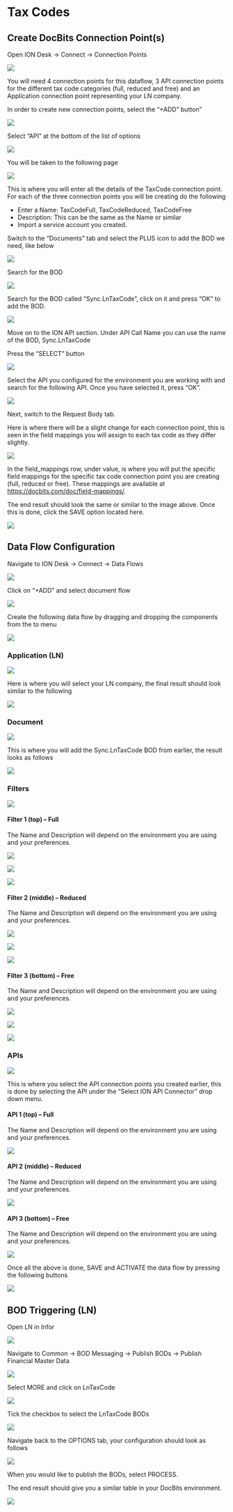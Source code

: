 # Tax Codes

## **Create DocBits Connection Point(s)**

Open ION Desk → Connect → Connection Points

![](https://lh7-us.googleusercontent.com/QLQB17W_hywZWBqme8Wio-orbdOdFHXLv5zTd89B3EkeS0WCuuo5Pv1CndLRQ2rFUefvQYM95U2Unhrl3YU3WAR23Ij_tDw_TOEVenWjyCh-9H8CPFSezF2gmED7u5QTR7q9WV4CSXRvDqkmKJYPqAI)

You will need 4 connection points for this dataflow, 3 API connection points for the different tax code categories (full, reduced and free) and an Application connection point representing your LN company.

In order to create new connection points, select the “+ADD” button”

![](https://lh7-us.googleusercontent.com/cECLuIswRSK3WWhUMi1n3tm2AIcrksZdpz7ZCO6-H_MzaKe9CDT0w1b7GKJ8GtT_d6nvvDe4ukLJfWcMocbHZ5dSSCw25Ky7-JUdrYb893GYYyaHL9tTjG1ZniORJPLSu1zJxL3c-1VQRw4IC0LpYuA)

Select “API” at the bottom of the list of options

![](https://lh7-us.googleusercontent.com/bpeLxdmi8b10LLMGy02vMRXuLoic9kFLywnpd6SSYV0fNv82dQahyvaA85mC1PEVScNW4m63fOw89vkhQr0-ou8VWOSjkwGWG5GnP7GQl77THtjXWP3YNo8LUzAstpCs0Q5fOjxaoT__ZKM4jciHA5I)

You will be taken to the following page

![](https://lh7-us.googleusercontent.com/4pcN0B7aibjn_Qn8nMgkzRc_NiXev-c1wJudDKo2V5r0ORuajVzfzAWnWu0Wt68hKMKSLYkieUhOYChkcZuCZDWkg-F22Rq2WvVqgPweSg3by2TGrrJHweKWTlf_DK1X2pCkoNU4yoGo3DyHsoqcGjg)

This is where you will enter all the details of the TaxCode connection point. For each of the three connection points you will be creating do the following

* Enter a Name: TaxCodeFull, TaxCodeReduced, TaxCodeFree
* Description: This can be the same as the Name or similar
* Import a service account you created.

Switch to the “Documents” tab and select the PLUS icon to add the BOD we need, like below

![](https://lh7-us.googleusercontent.com/byhA18LzkcY9ZyfnzyDlru5qBx88E8U1yggMNNkoHGsYVCbNkflNFXGVvJwMvE_104VCjoYOM0SQIJVniyBBdn5UKasVR0uat6UvmCmpzz9ZYsY2Wv14B4ElOwqcg2qklxYAQVU84UOG70l3fMLRrwo)

Search for the BOD

![](https://lh7-us.googleusercontent.com/DAKzvEsjCmk1jy7L6GwrVY2DWg3_InluNftWnR7hGlnyeBxSDW6XTDPBMLqtJuUc9Lq3Nga6-EKS4tZpOjE09h5FUJaTm_E70UdA4l17jWGQ6BSr121lC3LzhffUXi6Bsk5EZEz4XHyjekk1Njb3H4I)

Search for the BOD called “Sync.LnTaxCode”, click on it and press “OK” to add the BOD.

![](https://lh7-us.googleusercontent.com/7BLwrq8kr9OTHleI2anmAr2-4ChksQ0pptddwm1quFHquGfnMBEW32RFx31ETGbrxf0KGVr-VzlZC9h9heD3ymTq9L5NZEV1b9E67IIR0is18UGBCoJ5j7KIMmF533EDMvZzgi4LXqAkV9zgCyl0_Lk)

Move on to the ION API section. Under API Call Name you can use the name of the BOD, Sync.LnTaxCode

Press the “SELECT” button

![](https://lh7-us.googleusercontent.com/7MukO6oUAzVBFMPhFepwMvugqnhDDMhX9j7wZRU7BU0OusW3CKpMgqQNC7uNlehPp6eFniVxrX3DxjgsGZ_Tmt_cQOWGGiBfXAQfCC85amOGp1VY8RGo3nPABCiwzaIkYmnQF6t3FPVZ1fPV6fLazNc)

Select the API you configured for the environment you are working with and search for the following API. Once you have selected it, press “OK”.

![](https://lh7-us.googleusercontent.com/IpUUqJaXF0MmIeR6gtE9GDCccLfNsQLZ-RSHhQGVwJEj8WJwI-twgiHpFomBKhbnTUUKrhxJ0EUZ7F_21MCSBjNS2VQq3azprekoxctRJZ-NJUHhb4J9rHUSRDoR_OCzDHTG5q5KTwWMHOR5qNoNd38)

Next, switch to the Request Body tab.

Here is where there will be a slight change for each connection point, this is seen in the field mappings you will assign to each tax code as they differ slightly.

![](https://lh7-us.googleusercontent.com/f4c-1M9mgCci2jjxkhaCDFX9bRWzMDaRwVv4XiaUH7BpHchPklvMnWoP_ILSm6VB7GoFJNJzHsEPzk3eCFyLm1Kc3QI8OufjQ1mr7PqowjzViFDWc2opiNE1ODICtI9yEyUOi_d_hzN8CGo8gu6Ec84)

In the field\_mappings row, under value, is where you will put the specific field mappings for the specific tax code connection point you are creating (full, reduced or free). These mappings are available at https://docbits.com/doc/field-mappings/.

The end result should look the same or similar to the image above. Once this is done, click the SAVE option located here.

![](https://lh7-us.googleusercontent.com/LSYrbElw6BgQbbIdSstbakfwLENZ_09WQcQhjO7kbb2U3jSK__wFnr43tIj2hTHYegQ9lrSZBuJ9N7MNewr2W3yjPCrrVLeP9UAZjvrKKBzeY9h-q6FrVd5gPtlH0iP0GpMcvhGxjAnHN7BlY8CmT3c)

## **Data Flow Configuration**

Navigate to ION Desk → Connect → Data Flows

![](https://lh7-us.googleusercontent.com/cpWAepQyLP8V0b-Oj7djzl21eZLU2JdnJPEMPs53Uq-adZbaCegl35RjguLx8rsP2E87ZmwbNgISFIpAy6kOeahaBCSygDVSJzmv1GQGn1w1MgR8N08mnnfhb02XjsLnt_rVJKr4Y0UtiTf14NqTHLQ)

Click on “+ADD” and select document flow

![](https://lh7-us.googleusercontent.com/HYqc_P2DQjBoc-mpsyZ_nlPFNiU17ZCLHfiOa282-Sa5JSA3Hv1XlwFjmlPhVGnAaEAqqalJ5ka43AJOzEO3uljwVAogAHkTVer7Q9JgI0WaOVX2Uo5Z8KGEqoa3BH_zZwup7Bh4lKe4O5kr6hmAZm4)

Create the following data flow by dragging and dropping the components from the to menu

![](https://lh7-us.googleusercontent.com/V_aJHPhFJssPUQ4mAHU20SVPSfhqhjU8BOQ2Ws1MtaauKp6OVAENLXod2uQe6Zbuc5JKZx6Bp3WyJtkQtkbnDluZZS5GLMGcaC9EuCrV8cn2aJk2y-Cih3PP2dg-umW0iDhak5UXNUuPxwkgqVg-mvk)

### **Application (LN)**

![](https://lh7-us.googleusercontent.com/2CCNlz0S-Z8p_l9kPPUMqPkreoO3aLy8MkqY6UFMIABJRNFXGTFMXbaw78E42g8fEO4ZxFL_oJMf2QnWn2xZLtS4zjN8AzCS_B2i2x-tjWmmjyVLa1jSLQAnSB8-EhNfNISzf2uuX9kcqN-QixUUXvw)

Here is where you will select your LN company, the final result should look similar to the following

![](https://lh7-us.googleusercontent.com/b5pb4YfbZMCSi2X-xT4mj-Yw_Uu77zNyJGl3rntVdqf907PwgX6Z9uQJIoHA2FS5M_mVbdQgkh0HWgsOgtkoySmtrT7W8CrqsqlCnPEt6hv_yODGulfp1qdxXvrB1HL-en3W9bY285fC3kARLZfSfck)

### **Document**

![](https://lh7-us.googleusercontent.com/U8cqu3jABU3RQLGEGsS5qCnDkc-boTpAdZEVIUA9AlmD9Oz33JvnzD43SBTmLY55i8Bsr4lbi6udeIimCcRG1NgWbynv6OllCLaJPC50kJ0gPq7rsR5Rvj50yKngMiNvnYoLLT_Hzn5cyhp18jq_IyI)

This is where you will add the Sync.LnTaxCode BOD from earlier, the result looks as follows

![](https://lh7-us.googleusercontent.com/bgC1y3NtmX09XBjng_pKmP5VQ5w0E_VuFOfMF1rYs3iGGL5OaMHkKoyQJNtcVtbS6bEvF4KdtFNaX0VxT9MF0P-zTDnOnt5mhA0Gxcs4eMcRLtbXl5a_8y84XyLyvh61-LdoQ7f15j-wE1nl_TSYSDg)

### **Filters**

![](https://lh7-us.googleusercontent.com/1Cv1XxqdpiNfonz6jdFgz9zGibQTRLd_0ONFHf3FvzPB9-sQuX4lTUyuDWzm-RffuPf5jDmZAZwUqbXX-1kers1sEb9ykRMHeYYP6zGgF8yZ247Dx0nG04kSYUTTKSwt3NLS-3TwXA5tbvy5z8HA2bw)

#### **Filter 1 (top) – Full**

The Name and Description will depend on the environment you are using and your preferences.

![](https://lh7-us.googleusercontent.com/WVKWUme9uUjRRn7dZ5c_RyPk_GCTFEfiNxU_H5aA979k5hOv2coDYEJHu4K1EaTLUf8_Pd9ffOk757DaflF0Se0gZ1ZYvRk4QHlpKP0IeirfNr-L6JU3Z_xFZJ2eeFI-Rhcctwk9QOHRORGNt1oIEpE)

![](https://lh7-us.googleusercontent.com/1gCPbUtC7KknzEHVZqIMKyjQGmNyNnR4c1mJ5x0LCJnAjd8D3SdW3W6nPMTsLokL-W2-XjoSM9MU1mJ77K12g887r_jHoHBwquN1Ore2AmyjCaf_YVT78KiKtY_itlr-vyMvJrU7YV6ErgVSYbw5SEU)

![](https://lh7-us.googleusercontent.com/ijzGaLt9Uhzw6Wf66ah3auWo5TbkCnM-xGDYezsXXjPEkdCe5RO1wWfhhhG0qRuKbojijLKUm-WUV21eRdq36moWu9Ft0ujexe_1lTUUEQbfXPvtrzP7iudkSaG_oiX_LV7AqZRGlNAp0OXnN8BXRIM)

#### **Filter 2 (middle) – Reduced**

The Name and Description will depend on the environment you are using and your preferences.

![](https://lh7-us.googleusercontent.com/pKLo6q5zCQOZQhiRppyd8M-nlIrX5leGUiCct4Xn-4teIZTip5GAJVP0EFc2PrJ6EeDmU2KVOHRKVCaaML4sK8jCnsgTmxbTYjc-9CNd6bOfU-WD9tySeKL7gSRltjzoTEI5Ozrd_s-7qj2KVNOWN7s)

![](https://lh7-us.googleusercontent.com/87PoQQ5q_35buL_VNcvz3v-um1upk1U579LDASCJptnnC8ip5mwXxz89d1YmtIK59dOUhl9dfz6BrXBLSNUy6EnWU5uPmUEzbLQv-MwzR0dDkuM1BJ477yre-X4QeJzkkzprF9y5wCWY4zvaooMwIZ0)

![](https://lh7-us.googleusercontent.com/Pa19AN6Mhxbn6bHSc5qKEGM0xRsEV6v77ooyeg5-91i8qGhaThb4328nr_g6a_z-7BOCJmWpo8Gbd2twl9FQkOf1Q8QZqOkJmxsIxaTP0R6dASgZdIV6z7p8PFYPYUJ1eKp8btYOBapliANstQSUgAQ)

#### **Filter 3 (bottom) – Free**

The Name and Description will depend on the environment you are using and your preferences.

![](https://lh7-us.googleusercontent.com/c_SuWaZ3gF-FbOPWkxB_eFgkT-TGJEYwV_fQT05wGWHFNzI9SDZRQfauVMeBl0rn79QdU-W3kRgN-hWsYkfdMSevlYyiNPxxT_3RxXcETo-lkjvI5TCygUag91PFJycrRdMA5hSQJCuzt8FekMwpu98)

![](https://lh7-us.googleusercontent.com/HGZ8fR6XgYtZ46i8Rov8xIr5J4z8DmGFfJkeovDGzT7S68VYI-OdG5jpMdoOiROIZckYMbVIlPQmS_kWQazJVbco1t4ZH5Sr73b4xePlisnbm9ZLJrOPwtXn7-90F1FcFH99P6ZKI0hCWdI6z4d7qNA)

![](https://lh7-us.googleusercontent.com/_APmMO6A2AG2km4H4em-ZMrn6_XRpO3zxRhZwftiaKi5uoDhv3TTzCBfi8WVDCf6mOQNgtcEJ-z-BmP28J86noGJ5dgqVni2QIxePaO5-LU8fdwRqySUQt_6wmFWiOFzTMmItcClQPRaSKUaosgWwNk)

### **APIs**

![](https://lh7-us.googleusercontent.com/XDhVCKHYaxrRIFyYfq0guXwnZH6jK-WZIFj2i0Wkr4kxyNcdCH1TzKd0Pb3-H6qs-b7JZ3UUIGm0BVHiUL7Aya-D7YOSV8p8tnwQeAfBN30T4fW5-ANePN1TcvUr1gzLJPwj7rRO4Hw4ziuyYrqZBX8)

This is where you select the API connection points you created earlier, this is done by selecting the API under the “Select ION API Connector” drop down menu.

#### **API 1 (top) – Full**

The Name and Description will depend on the environment you are using and your preferences.

![](https://lh7-us.googleusercontent.com/90c2E47fMC9CKNVY8DtgyaNUAqAnQmfErZm_R-njUlEdIX6mafMUOk3GcAooaWfCzD4-OmdPUq5VSuMXmTSNjVEc924ASIPqmTxAQXqsq6eKs5y82rvwHxqnsT4S-sEm2mQRNwleiubkwIO_kS9Vwzg)

#### **API 2 (middle) – Reduced**

The Name and Description will depend on the environment you are using and your preferences.

![](https://lh7-us.googleusercontent.com/vw1hM3W4eCt_8OG7Ht203tckaWarPOLi463WvQzGgixTMnfk7iC27JzL3iNgd5LmvBzWTFnYa3QNy5y_oNSHJ9R-Ck5CAgLoBmGurbCn1RZ32jiSJr-LUnL3b0nhHctBqcCx_25L1Ce-_va3ZgfKXY8)

#### **API 3 (bottom) – Free**

The Name and Description will depend on the environment you are using and your preferences.

![](https://lh7-us.googleusercontent.com/C0wmqAkrlgyXlMjKsGMOqre4MPLuHawrZB1oYDzkGFocperUB5dKea7kx44hrA_Kz6Ptx495cQbwq_EHfEGNvvpr_0dvCuUS2zz0-SARyuNbf2gKsK3vTdd4Sfg3jWtE1YAN3o0VpoK_HRn7T-fFOR8)

Once all the above is done, SAVE and ACTIVATE the data flow by pressing the following buttons

![](https://lh7-us.googleusercontent.com/f8gkYY1Z_W1if2h1es9vbjebtDX0zGiqY4p9OD68gKSAcNU6si-guvyIg8hzdjP7TulZ6Yq8NcbT2EyuHleVeNxpY_6TDlbgIUaxDJ72ILcy8kVvFuSja7FT6gpYhMLFGw7wv-r0XyFN8xIrQ3OuUGI)

## **BOD Triggering (LN)**

Open LN in Infor

![](https://lh7-us.googleusercontent.com/aAKRLInqsogQLv9nye2rHLtVFlW4yaCpnQ8A4cKG5A2145Tl6poOxthfo2InYimNk5dd8RabYrX9xP7sPO0aJ5ThF07ZVfKvUXBqVoxRJg53IhpeOeiA4B_CGOpeLKWlPbCf4EaFXjgzmBOcezocF9k)

Navigate to Common → BOD Messaging → Publish BODs → Publish Financial Master Data

![](https://lh7-us.googleusercontent.com/pMAgPzyhBNrEsFkTm8-iniHBhEXIPswoJ8URt_v0fv_7dSayrS8UkN7F9WMAOZQB9Q6sCe9faRl4rRDDft3VdrzfNUT-IbWxE6GyWPPKZh4R67JRmXmJ2NsTVPdjLo6uJdCpki7QDpgiY_azWtqaqKA)

Select MORE and click on LnTaxCode

![](https://lh7-us.googleusercontent.com/MtjE7Glgv7e_F_CJ4LXMuWk6SaInmNFlKzhGJu71iGgxRWtjI96lX5J0gqxRcj3y1u4E6Aq-xNEpuf83dsjHh6op0qeH89oBMvlVTTD_VhGs10-gjuIb0eyc9b3dcCk75Wa5sASreXKW6SbQPYrs8sM)

Tick the checkbox to select the LnTaxCode BODs

![](https://lh7-us.googleusercontent.com/VTFntcBK0GVsUdr_fZBUaN8rXYdufObLE7PnwwNg9QU69zYwKHvwFZ7En9WZ6p_WGIkVdqEjBBYeIYSuHHJWBWYonwd6Edtr0ZZuGsX3qhNMDWQWefOaGfrYxrq_yLm6_gEw967PGp3HK0hzO-G2XiQ)

Navigate back to the OPTIONS tab, your configuration should look as follows

![](https://lh7-us.googleusercontent.com/2tr7VHNOLActJCiLGC6jyWsdyqwZV7Je6UsekeoBo57qNpOBDYtOQuoelKOdvLMRo6uQJWn1S4ir_zRZHAx2C96NyKp4ZjIUyFCYt58T59TqO3ml0ZfiEtSLwdRPp9g8pkMemN0xDS5ao8DL5xgosWE)

When you would like to publish the BODs, select PROCESS.

The end result should give you a similar table in your DocBits environment.

![](https://lh7-us.googleusercontent.com/4wK-mfKl0UNqvp5ngolE54miiwAKxAcOERO2mSDWzZ5t838VhFZrZGzCMeIyg7WDPpHvNzkeWRJV7ZZdsaxwXiFS9uxm29QZUYHhs9gU2v6QgSz07vfjpHXW3oTb5ZiiiTjI93gmV9MDTHbNWJmrvHY)
